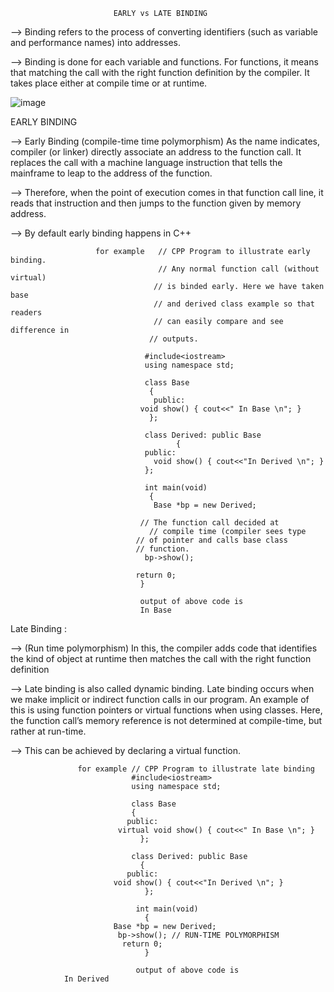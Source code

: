                            EARLY vs LATE BINDING

--> Binding refers to the process of converting identifiers (such as variable and performance names) into addresses.

--> Binding is done for each variable and functions. For functions, it means that matching the call with the right function definition by the compiler.
    It takes place either at compile time or at runtime.


  ![image](https://github.com/Sumit11Rawat/Object-Oriented-Programming/assets/136540491/1333ddc5-c475-43b8-b593-f7aa8826d078)


EARLY BINDING


-->  Early Binding (compile-time time polymorphism) As the name indicates, compiler (or linker) directly associate an address to the function call. It replaces the 
     call with a machine language instruction that tells the mainframe to leap to the address of the function.
     
--> Therefore, when the point of execution comes in that function call line, it reads that instruction and then jumps to the function given by memory address.

--> By default early binding happens in C++



                       for example   // CPP Program to illustrate early binding. 
                                     // Any normal function call (without virtual) 
                                    // is binded early. Here we have taken base 
                                    // and derived class example so that readers 
                                    // can easily compare and see difference in 
                                   // outputs. 
                                   
                                  #include<iostream> 
                                  using namespace std; 
	
                                  class Base 
                                   { 
                                    public: 
                                 void show() { cout<<" In Base \n"; } 
                                   }; 
	
                                  class Derived: public Base 
                                         { 
                                  public: 
                                 	void show() { cout<<"In Derived \n"; } 
                                  }; 
	 
                                  int main(void) 
                                   { 
                                    Base *bp = new Derived; 

                               	 // The function call decided at 
	                               // compile time (compiler sees type 
                                // of pointer and calls base class 
                               	// function. 
                                  bp->show(); 

                               	return 0; 
                                 } 

                                 output of above code is
                                 In Base
    


Late Binding :

--> (Run time polymorphism) In this, the compiler adds code that identifies the kind of object at runtime then matches the call with the right function definition

--> Late binding is also called dynamic binding. Late binding occurs when we make implicit or indirect function calls in our program. An example of this is using 
   function pointers or virtual functions when using classes. Here, the function call’s memory reference is not determined at compile-time, but rather at run-time.

--> This can be achieved by declaring a virtual function.

                   for example // CPP Program to illustrate late binding 
                               #include<iostream> 
                               using namespace std; 
	
                               class Base 
                               { 
                              public: 
	                        virtual void show() { cout<<" In Base \n"; } 
                                 }; 
	
                               class Derived: public Base 
                                 { 
                              public: 
	                       void show() { cout<<"In Derived \n"; } 
                                  }; 
	
                                int main(void) 
                                  { 
	                       Base *bp = new Derived; 
	                        bp->show(); // RUN-TIME POLYMORPHISM 
	                         return 0; 
                                  } 

                                output of above code is
				In Derived
